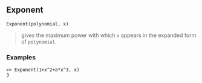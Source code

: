 ## Exponent

```
Exponent(polynomial, x)
```
> gives the maximum power with which `x` appears in the expanded form of `polynomial`.
 
### Examples
```
>> Exponent(1+x^2+a*x^3, x)
3
```